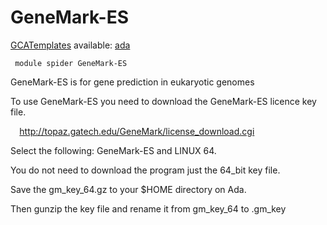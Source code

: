 # GeneMark-ES

[GCATemplates](/kb3/Software/useful-tools/SW@GCATemplates/ "wikilink") available:
[ada](https://github.tamu.edu/cmdickens/GCATemplates/blob/master/templates/ada/run_genemark-es_4.3_ada.sh)

` module spider GeneMark-ES`

GeneMark-ES is for gene prediction in eukaryotic genomes

To use GeneMark-ES you need to download the GeneMark-ES licence key
file.

`  `<http://topaz.gatech.edu/GeneMark/license_download.cgi>

Select the following: GeneMark-ES and LINUX 64.

You do not need to download the program just the 64\_bit key file.

Save the gm\_key\_64.gz to your $HOME directory on Ada.

Then gunzip the key file and rename it from gm\_key\_64 to .gm\_key
